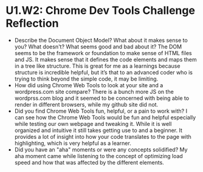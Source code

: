 # U1.W2: Chrome Dev Tools Challenge Reflection

* Describe the Document Object Model? What about it makes sense to you? What doesn't? What seems good and bad about it?
The DOM seems to be the framework or foundation to make sense of HTML files and JS. It makes sense that it defines the code elements and maps them in a tree like structure. This is great for me as a learnings because structure is incredible helpful, but it’s that to an advanced coder who is trying to think beyond the simple code, it may be limiting. 
* How did using Chrome Web Tools to look at your site and a wordpress.com site compare?
There is a bunch more JS on the wordprss.com blog and it seemed to be concerned with being able to render in different browsers, while my github site did not.
* Did you find Chrome Web Tools fun, helpful, or a pain to work with?
I can see how the Chrome Web Tools would be fun and helpful especially while testing our own webpage and tweaking it. While it is well organized and intuitive it still takes getting use to and a beginner. It provides a lot of insight into how your code translates to the page with highlighting, which is very helpful as a learner. 
* Did you have an "aha" moments or were any concepts solidified?
My aha moment came while listening to the concept of optimizing load speed and how that was affected by the different elements.
